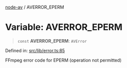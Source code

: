[node-av](../globals.md) / AVERROR\_EPERM

# Variable: AVERROR\_EPERM

> `const` **AVERROR\_EPERM**: `AVError`

Defined in: [src/lib/error.ts:85](https://github.com/seydx/av/blob/f8631fc881b394300b1479f511d55cf1c370a87f/src/lib/error.ts#L85)

FFmpeg error code for EPERM (operation not permitted)
